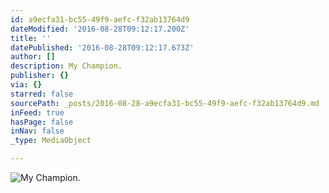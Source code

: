 ```yaml
---
id: a9ecfa31-bc55-49f9-aefc-f32ab13764d9
dateModified: '2016-08-28T09:12:17.200Z'
title: ''
datePublished: '2016-08-28T09:12:17.673Z'
author: []
description: My Champion.
publisher: {}
via: {}
starred: false
sourcePath: _posts/2016-08-28-a9ecfa31-bc55-49f9-aefc-f32ab13764d9.md
inFeed: true
hasPage: false
inNav: false
_type: MediaObject

---
```

![My Champion.](https://the-grid-user-content.s3-us-west-2.amazonaws.com/528d1fa6-d9b4-42f5-8257-7a6ab10cc0ab.jpg)